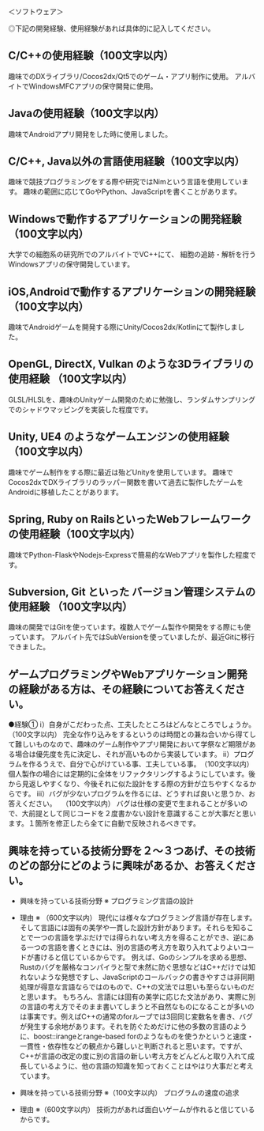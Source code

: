 ＜ソフトウェア＞

◎下記の開発経験、使用経験があれば具体的に記入してください。

## C/C++の使用経験（100文字以内）
趣味でのDXライブラリ/Cocos2dx/Qt5でのゲーム・アプリ制作に使用。
アルバイトでWindowsMFCアプリの保守開発に使用。

## Javaの使用経験（100文字以内）
趣味でAndroidアプリ開発をした時に使用しました。

## C/C++, Java以外の言語使用経験（100文字以内）
趣味で競技プログラミングをする際や研究ではNimという言語を使用しています。
趣味の範囲に応じてGoやPython、JavaScriptを書くことがあります。

## Windowsで動作するアプリケーションの開発経験（100文字以内）
大学での細胞系の研究所でのアルバイトでVC++にて、
細胞の追跡・解析を行うWindowsアプリの保守開発しています。

## iOS,Androidで動作するアプリケーションの開発経験（100文字以内）
趣味でAndroidゲームを開発する際にUnity/Cocos2dx/Kotlinにて製作しました。

## OpenGL, DirectX, Vulkan のような3Dライブラリの使用経験 （100文字以内）
GLSL/HLSLを、趣味のUnityゲーム開発のために勉強し、ランダムサンプリングでのシャドウマッピングを実装した程度です。

## Unity, UE4 のようなゲームエンジンの使用経験（100文字以内）
趣味でゲーム制作をする際に最近は殆どUnityを使用しています。
趣味でCocos2dxでDXライブラリのラッパー関数を書いて過去に製作したゲームをAndroidに移植したことがあります。

## Spring, Ruby on RailsといったWebフレームワークの使用経験（100文字以内）
趣味でPython-FlaskやNodejs-Expressで簡易的なWebアプリを製作した程度です。

## Subversion, Git といった バージョン管理システムの使用経験 （100文字以内）
趣味の開発ではGitを使っています。複数人でゲーム製作や開発をする際にも使っています。
アルバイト先ではSubVersionを使っていましたが、最近Gitに移行できました。

## ゲームプログラミングやWebアプリケーション開発の経験がある方は、その経験についてお答えください。
●経験①
ⅰ）自身がこだわった点、工夫したところはどんなところでしょうか。（100文字以内）
完全な作り込みをするというのは時間との兼ね合いから得てして難しいものなので、趣味のゲーム制作やアプリ開発において学祭など期限がある場合は優先度を先に決定し、それが高いものから実装しています。
ⅱ）プログラムを作るうえで、自分で心がけている事、工夫している事。　（100文字以内）
個人製作の場合には定期的に全体をリファクタリングするようにしています。後から見返しやすくなり、今後それに似た設計をする際の方針が立ちやすくなるからです。
ⅲ）バグが少ないプログラムを作るには、どうすれば良いと思うか、お答えください。　 （100文字以内）
バグは仕様の変更で生まれることが多いので、大前提として同じコードを２度書かない設計を意識することが大事だと思います。１箇所を修正したら全てに自動で反映されるべきです。

## 興味を持っている技術分野を２～３つあげ、その技術のどの部分にどのように興味があるか、お答えください。
- 興味を持っている技術分野 ※
プログラミング言語の設計
- 理由 ※ （600文字以内）
現代には様々なプログラミング言語が存在します。そして言語には固有の美学や一貫した設計方針があります。それらを知ることで一つの言語を学ぶだけでは得られない考え方を得ることができ、逆にある一つの言語を書くときには、別の言語の考え方を取り入れてよりよいコードが書けると信じているからです。
例えば、Goのシンプルを求める思想、Rustのバグを厳格なコンパイラと型で未然に防ぐ思想などはC++だけでは知れないような発想ですし、JavaScriptのコールバックの書きやすさは非同期処理が得意な言語ならではのもので、C++の文法では思いも至らないものだと思います。
もちろん、言語には固有の美学に応じた文法があり、実際に別の言語の考え方でそのまま書いてしまうと不自然なものになることが多いのは事実です。例えばC++の通常のforループでは3回同じ変数名を書き、バグが発生する余地があります。それを防ぐためだけに他の多数の言語のように、boost::irangeとrange-based forのようなものを使うかというと速度・一貫性・依存性などの観点から難しいと判断されると思います。ですが、C++が言語の改定の度に別の言語の新しい考え方をどんどんと取り入れて成長しているように、他の言語の知識を知っておくことはやはり大事だと考えています。


- 興味を持っている技術分野 ※（100文字以内）
プログラムの速度の追求
- 理由 ※（600文字以内）
技術力があれば面白いゲームが作れると信じているからです。

